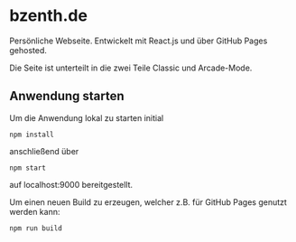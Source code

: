 # bzenth.de

Persönliche Webseite. Entwickelt mit React.js und über GitHub Pages gehosted.

Die Seite ist unterteilt in die zwei Teile Classic und Arcade-Mode. 


## Anwendung starten 

Um die Anwendung lokal zu starten initial 

`npm install`

anschließend über 

`npm start`

auf localhost:9000 bereitgestellt. 

Um einen neuen Build zu erzeugen, welcher z.B. für GitHub Pages genutzt werden kann:

`npm run build`